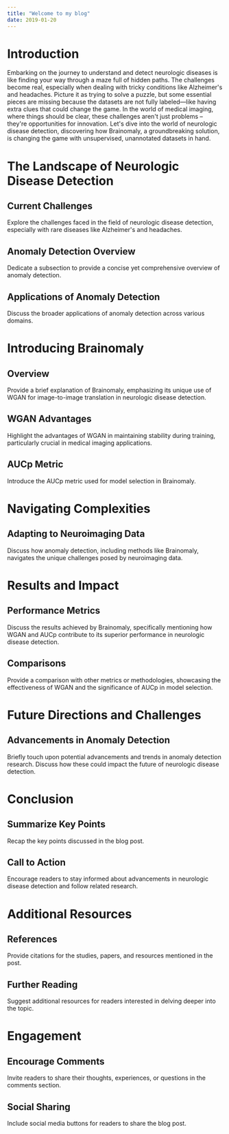 ```yaml
---
title: "Welcome to my blog"
date: 2019-01-20
---
```


# Introduction

Embarking on the journey to understand and detect neurologic diseases is like finding your way through a maze full of hidden paths. The challenges become real, especially when dealing with tricky conditions like Alzheimer's and headaches.
Picture it as trying to solve a puzzle, but some essential pieces are missing because the datasets are not fully labeled—like having extra clues that could change the game.
In the world of medical imaging, where things should be clear, these challenges aren't just problems – they're opportunities for innovation. Let's dive into the world of neurologic disease detection, discovering how Brainomaly, a groundbreaking solution, is changing the game with unsupervised, unannotated datasets in hand.

# The Landscape of Neurologic Disease Detection

## Current Challenges
Explore the challenges faced in the field of neurologic disease detection, especially with rare diseases like Alzheimer's and headaches.

## Anomaly Detection Overview
Dedicate a subsection to provide a concise yet comprehensive overview of anomaly detection.

## Applications of Anomaly Detection
Discuss the broader applications of anomaly detection across various domains.

# Introducing Brainomaly

## Overview
Provide a brief explanation of Brainomaly, emphasizing its unique use of WGAN for image-to-image translation in neurologic disease detection.

## WGAN Advantages
Highlight the advantages of WGAN in maintaining stability during training, particularly crucial in medical imaging applications.

## AUCp Metric
Introduce the AUCp metric used for model selection in Brainomaly.

# Navigating Complexities

## Adapting to Neuroimaging Data
Discuss how anomaly detection, including methods like Brainomaly, navigates the unique challenges posed by neuroimaging data.

# Results and Impact

## Performance Metrics
Discuss the results achieved by Brainomaly, specifically mentioning how WGAN and AUCp contribute to its superior performance in neurologic disease detection.

## Comparisons
Provide a comparison with other metrics or methodologies, showcasing the effectiveness of WGAN and the significance of AUCp in model selection.

# Future Directions and Challenges

## Advancements in Anomaly Detection
Briefly touch upon potential advancements and trends in anomaly detection research. Discuss how these could impact the future of neurologic disease detection.

# Conclusion

## Summarize Key Points
Recap the key points discussed in the blog post.

## Call to Action
Encourage readers to stay informed about advancements in neurologic disease detection and follow related research.

# Additional Resources

## References
Provide citations for the studies, papers, and resources mentioned in the post.

## Further Reading
Suggest additional resources for readers interested in delving deeper into the topic.

# Engagement

## Encourage Comments
Invite readers to share their thoughts, experiences, or questions in the comments section.

## Social Sharing
Include social media buttons for readers to share the blog post.


